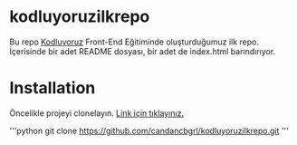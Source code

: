 # kodluyoruzilkrepo
Bu repo [Kodluyoruz](https://www.kodluyoruz.org/) Front-End Eğitiminde oluşturduğumuz ilk repo. İçerisinde bir adet README dosyası, bir adet de index.html barındırıyor.


# Installation
Öncelikle projeyi clonelayın. [Link için tıklayınız.](https://github.com/candancbgrl/kodluyoruzilkrepo.git)

'''python
git clone https://github.com/candancbgrl/kodluyoruzilkrepo.git
'''




